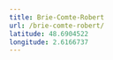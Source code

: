 ```yaml
---
title: Brie-Comte-Robert
url: /brie-comte-robert/
latitude: 48.6904522
longitude: 2.6166737
---
```

